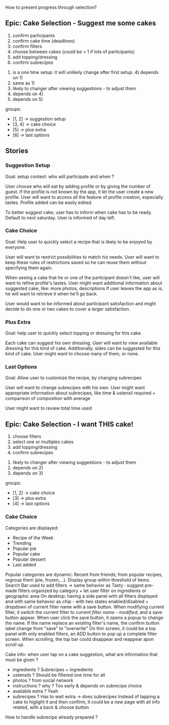 How to present progress through selection?

## Epic: Cake Selection - Suggest me some cakes

1. confirm participants
2. confirm cake time (deadlines)
3. confirm filters
4. choose between cakes (could be > 1 if lots of participants)
5. add topping/dressing
6. confirm subrecipes

1) is a one time setup: it will unlikely change after first setup. 4) depends on 1)
2) same as 1)
3) likely to changer after viewing suggestions - to adjust them
4) depends on 4)
5) depends on 5)

groups:

- [1, 2] -> suggestion setup
- [3, 4] -> cake choice
- [5] -> plus extra
- [6] -> last options

## Stories

### Suggestion Setup

Goal: setup context: who will participate and when ?

User choose who will eat by adding profile or by giving the number of guest. If the profile is not
known by the app, it let the user create a new profile. User will want to access all the feature of
profile creation, especially tastes. Profile added can be easily edited.

To better suggest cake, user has to inform when cake has to be ready. Default to next saturday. User
is informed of day left.

### Cake Choice

Goal: Help user to quickly select a recipe that is likely to be enjoyed by everyone.

User will want to restrict possibilities to match his needs. User will want to keep these rules of
restrictions saved so he can reuse them without specifying them again.

When seeing a cake that he or one of the participant doesn't like, user will want to refine
profile's tastes. User might want additional information about suggested cake, like: more photos,
descriptions If user leaves the app as is, he will want to retrieve it when he'll go back.

User would want to be informed about participant satisfaction and might decide to do one or two cakes to cover a larger satisfaction.

### Plus Extra

Goal: help user to quickly select topping or dressing for this cake.

Each cake can suggest his own dressing. User will want to view available dressing for this kind of
cake. Additionally, sides can be suggested for this kind of cake. User might want to choose many of
them, or none.

### Last Options

Goal: Allow user to customize the recipe, by changing subrecipes

User will want to change subrecipes with his own. User might want appropriate information about
subrecipes, like time & ustensil required + comparison of composition with average

User might want to review total time used

## Epic: Cake Selection - I want THIS cake!

1. choose filters
2. select one or multiples cakes
3. add topping/dressing
4. confirm subrecipes

1) likely to changer after viewing suggestions - to adjust them
2) depends on 2)
3) depends on 3)

groups:

- [1, 2] -> cake choice
- [3] -> plus extra
- [4] -> last options

### Cake Choice

Categories are displayed:
- Recipe of the Week
- Trending
- Popular pie
- Popular cake
- Popular dessert
- Last added

Popular categories are dynamic: Recent from friends; from popular recipes, regroup them (pie, frozen,...). Display group within threshold of items.
Search Bar used to add filters -> same behavior as Tasty : suggest pre-made filters organized by category + let user filter on ingredients or geographic area
On desktop: having a side panel with all filters displayed and with same behavior as chip - with two states enabled/disabled + dropdown of current filter name with a save button. When modifying current filter, it switch the current filter to _current filter name - modified_, and a save button appear. When user click the save button, it opens a popup to change the name. If the name replace an existing filter's name, the confirm button label change from "save" to "overwrite"
On thin screen, it could be a top panel with only enabled filters, an ADD button to pop up a complete filter screen. When scrolling, the top bar could disappear and reappear apon scroll up.

Cake info: when user tap on a cake suggestion, what are information that must be given ?
- ingredients ? Subrecipes + ingredients
- ustensils ? Should be filtered one time for all
- photos ? from social network
- instructions ? why ? Too early & depends on subrecipe choice
- available extra ? Yeah
- subrecipes ? Has to wait extra -> does subrecipes
Instead of tapping a cake to higlight it and then confirm, it could be a new page with all info related, with a back & choose button

How to handle subrecipe already prepared ?

